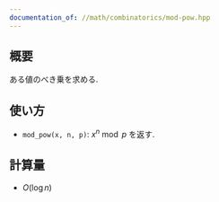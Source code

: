 ```yaml
---
documentation_of: //math/combinatorics/mod-pow.hpp
---
```


## 概要
ある値のべき乗を求める.

## 使い方

* `mod_pow(x, n, p)`: $x^n \bmod p$ を返す. 

## 計算量

* $O(\log n)$
